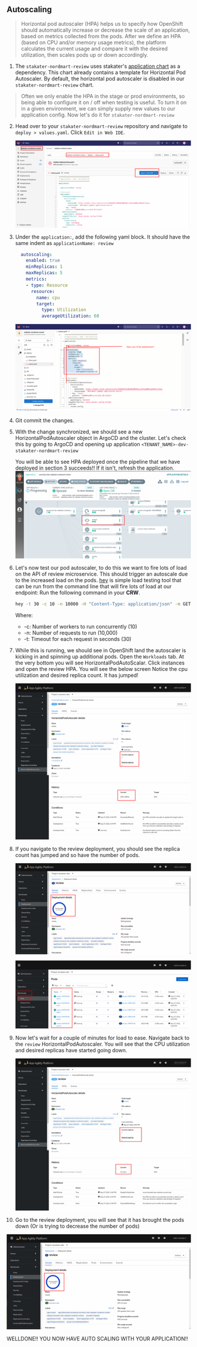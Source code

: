 ## Autoscaling

> Horizontal pod autoscaler (HPA) helps us to specify how OpenShift should automatically increase or decrease the scale of an application, based on metrics collected from the pods. After we define an HPA (based on CPU and/or memory usage metrics), the platform calculates the current usage and compare it with the desired utilization, then scales pods up or down accordingly.

1. The `stakater-nordmart-review` uses stakater's [application chart](https://github.com/stakater-charts/application/tree/master/application) as a dependency. This chart already contains a template for Horizontal Pod Autoscaler.
   By default, the horizontal pod autoscaler is disabled in our `stakater-nordmart-review` chart.

> Often we only enable the HPA in the stage or prod environments, so being able to configure it on / off when testing is useful. To turn it on in a given environment, we can simply supply new values to our application config. Now let's do it for `stakater-nordmart-review`

2. Head over to your `stakater-nordmart-review` repository and navigate to `deploy > values.yaml`. Click `Edit in Web IDE`.

   ![hap-edit](./images/hpa-edit.png)

3. Under the `application:`, add the following yaml block. It should have the same indent as `applicationName: review`

    ```yaml
      autoscaling:
        enabled: true
        minReplicas: 1
        maxReplicas: 5
        metrics:
        - type: Resource
          resource:
            name: cpu
            target: 
              type: Utilization
              averageUtilization: 60
    ```
   ![hpa-edit](./images/hpa-edit2.png)

4. Git commit the changes.


5. With the change synchronized, we should see a new HorizontalPodAutoscaler object in ArgoCD and the cluster.
   Let's check this by going to ArgoCD and opening up application `<TENANT_NAME>-dev-stakater-nordmart-review`

   You will be able to see HPA deployed once the pipeline that we have deployed in section 3 succeeds!! If it isn't, refresh the application.
   ![hpa-argocd.png](./images/hpa-argocd.png)


6. Let's now test our pod autoscaler, to do this we want to fire lots of load on the API of review microservice. This should trigger an autoscale due to the increased load on the pods. [hey](https://github.com/rakyll/hey) is simple load testing tool that can be run from the command line that will fire lots of load at our endpoint:
   Run the following command in your **CRW**.

    ```bash
    hey -t 30 -c 10 -n 10000 -H "Content-Type: application/json" -m GET https://$(oc get route/review -n <TENANT_NAME>-dev --template='{{.spec.host}}')/api/review/329199
    ```

   Where:
   * -c: Number of workers to run concurrently (10)
   * -n: Number of requests to run (10,000)
   * -t: Timeout for each request in seconds (30)

7. While this is running, we should see in OpenShift land the autoscaler is kicking in and spinning up additional pods.  Open the `Workloads` tab. At the very bottom you will see HorizontalPodAutoScalar. Click instances and open the review HPA. You will see the below screen
    Notice the cpu utilization and desired replica count. It has jumped!

   ![scale-up](./images/scale-up.png)

8. If you navigate to the review deployment, you should see the replica count has jumped and so have the number of pods.

   ![hpa-deployment.png](./images/hpa-deployment.png)

   ![replicas-hpa](./images/replicas-hpa.png)


9. Now let's wait for a couple of minutes for load to ease. Navigate back to the `review` HorizontalPodAutoscaler. You will see that the CPU utilization and desired replicas have started going down.


   ![scale-down](./images/scale-down.png)

10. Go to the review deployment, you will see that it has brought the pods down (Or is trying to decrease the number of pods)

  ![scale-down](./images/scale-down2.png)


   WELLDONE!! YOU NOW HAVE AUTO SCALING WITH YOUR APPLICATION!!

